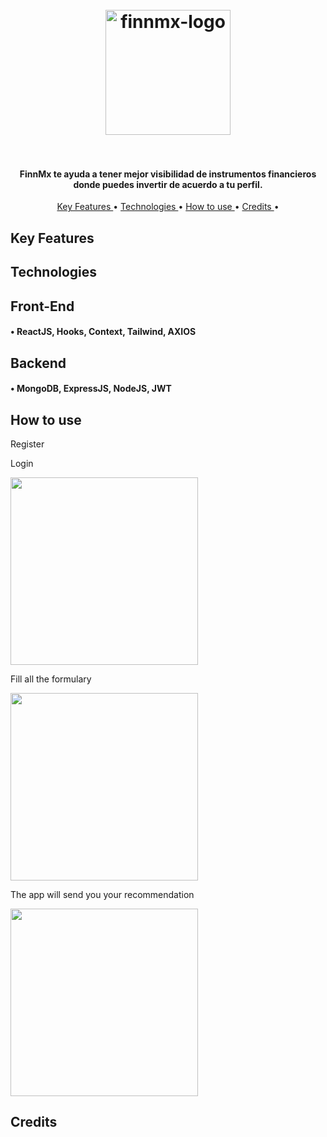 
<h1 align="center">
  <br>
  <a href="https://competent-agnesi-9c644c.netlify.app/"><img src="https://res.cloudinary.com/dgg70srom/image/upload/v1587769562/logo_rauo61.png" alt="finnmx-logo" width="200"></a>
  <br>
  

  <br>
</h1>

<h4 align="center">FinnMx te ayuda a tener mejor visibilidad de instrumentos financieros donde puedes invertir de acuerdo a tu perfil.

</h4>

<p align="center">
  <a href="#key-features"> Key Features </a> •
  <a href="#technologies"> Technologies </a> •
  <a href="#how-to-use"> How to use </a> •
  <a href="#credits"> Credits </a> •

</p>

## Key Features


## Technologies

## Front-End
#### • ReactJS, Hooks, Context, Tailwind, AXIOS

## Backend
#### • MongoDB, ExpressJS, NodeJS, JWT




## How to use

Register

Login

<img align="center" src="https://res.cloudinary.com/dgg70srom/image/upload/v1587771414/669906B1-CE3F-4987-A838-28AE95F73295_lq2ukq.png" alt="" width="300">

Fill all the formulary 

<img src="https://res.cloudinary.com/dgg70srom/image/upload/v1587771414/76F4058F-7A65-4CA8-8440-8ED6CCCE334B_i7wppg.png" alt="" width="300">

The app will send you your recommendation 

<img src="https://res.cloudinary.com/dgg70srom/image/upload/v1587771414/8DA30760-041E-43C2-95BF-BD0096BB8DA0_qo5bje.png" alt="" width="300">

## Credits
